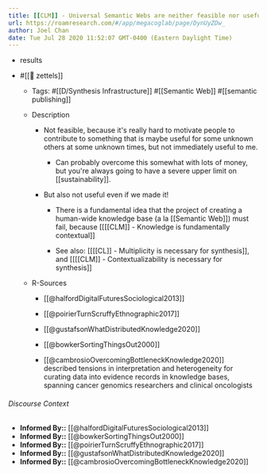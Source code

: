 ```yaml
---
title: [[CLM]] - Universal Semantic Webs are neither feasible nor useful
url: https://roamresearch.com/#/app/megacoglab/page/DynUyZDw_
author: Joel Chan
date: Tue Jul 28 2020 11:52:07 GMT-0400 (Eastern Daylight Time)
---
```


- results
- #[[🌲 zettels]]

    - Tags: #[[D/Synthesis Infrastructure]] #[[Semantic Web]] #[[semantic publishing]]

    - Description

        - Not feasible, because it's really hard to motivate people to contribute to something that is maybe useful for some unknown others at some unknown times, but not immediately useful to me.

            - Can probably overcome this somewhat with lots of money, but you're always going to have a severe upper limit on [[sustainability]].

        - But also not useful even if we made it!

            - There is a fundamental idea that the project of creating a human-wide knowledge base (a la [[Semantic Web]]) must fail, because [[[[CLM]] - Knowledge is fundamentally contextual]]

            - See also: [[[[CL]] - Multiplicity is necessary for synthesis]], and [[[[CLM]] - Contextualizability is necessary for synthesis]]

    - R-Sources

        - [[@halfordDigitalFuturesSociological2013]]

        - [[@poirierTurnScruffyEthnographic2017]]

        - [[@gustafsonWhatDistributedKnowledge2020]]

        - [[@bowkerSortingThingsOut2000]]

        - [[@cambrosioOvercomingBottleneckKnowledge2020]] described tensions in interpretation and heterogeneity for curating data into evidence records in knowledge bases, spanning cancer genomics researchers and clinical oncologists

###### Discourse Context

- **Informed By::** [[@halfordDigitalFuturesSociological2013]]
- **Informed By::** [[@bowkerSortingThingsOut2000]]
- **Informed By::** [[@poirierTurnScruffyEthnographic2017]]
- **Informed By::** [[@gustafsonWhatDistributedKnowledge2020]]
- **Informed By::** [[@cambrosioOvercomingBottleneckKnowledge2020]]

